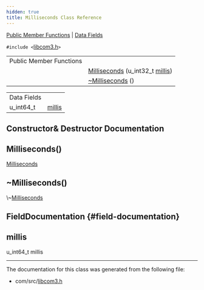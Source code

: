 ```yaml
---
hidden: true
title: Milliseconds Class Reference
---
```


[Public Member Functions](#pub-methods) \| [Data Fields](#pub-attribs)

`#include <`<a href="libcom3_8h_source.md">libcom3.h</a>`>`

|  |  |
|----|----|
| Public Member Functions |  |
|   | [Milliseconds](#a181c03299a309e4af28c1b9bc8431138) (u_int32_t [millis](#a8105deb555f186cc210ace74c38a50d6)) |
|   | [\~Milliseconds](#a5d9ce59f4c880a3fcdcd5d525694294f) () |

|             |                                              |
|-------------|----------------------------------------------|
| Data Fields |                                              |
| u_int64_t   | [millis](#a8105deb555f186cc210ace74c38a50d6) |

## Constructor& Destructor Documentation

## Milliseconds() <a href="#a181c03299a309e4af28c1b9bc8431138" id="a181c03299a309e4af28c1b9bc8431138"></a>

<p><a href="classvficom_1_1_milliseconds.md">Milliseconds</a></p>

## \~Milliseconds() <a href="#a5d9ce59f4c880a3fcdcd5d525694294f" id="a5d9ce59f4c880a3fcdcd5d525694294f"></a>

<p>\~<a href="classvficom_1_1_milliseconds.md">Milliseconds</a></p>

## FieldDocumentation {#field-documentation}

## millis <a href="#a8105deb555f186cc210ace74c38a50d6" id="a8105deb555f186cc210ace74c38a50d6"></a>

<p>u_int64_t millis</p>

------------------------------------------------------------------------

The documentation for this class was generated from the following file:

- com/src/<a href="libcom3_8h_source.md">libcom3.h</a>

